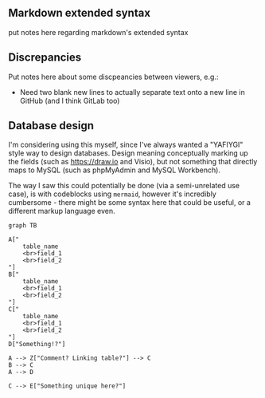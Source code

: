 
## Markdown extended syntax
put notes here regarding markdown's extended syntax



## Discrepancies
Put notes here about some discpeancies between viewers, e.g.:
- Need two blank new lines to actually separate text onto a new line in GitHub (and I think GitLab too)



## Database design
I'm considering using this myself, since I've always wanted a "YAFIYGI" style way to design databases. Design meaning conceptually marking up the fields (such as https://draw.io and Visio), but not something that directly maps to MySQL (such as phpMyAdmin and MySQL Workbench).

The way I saw this could potentially be done (via a semi-unrelated use case), is with codeblocks using `mermaid`, however it's incredibly cumbersome - there might be some syntax here that could be useful, or a different markup language even.


```mermaid
graph TB

A["
	table_name
	<br>field_1
	<br>field_2
"]
B["
	table_name
	<br>field_1
	<br>field_2
"]
C["
	table_name
	<br>field_1
	<br>field_2
"]
D["Something!?"]

A --> Z["Comment? Linking table?"] --> C
B --> C
A --> D

C --> E["Something unique here?"]

```
